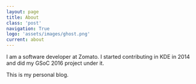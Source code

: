 ```yaml
---
layout: page
title: About
class: 'post'
navigation: True
logo: 'assets/images/ghost.png'
current: about
---
```


I am a software developer at Zomato. I started contributing in KDE in 2014 and did my GSoC 2016 project under it.

This is my personal blog.
